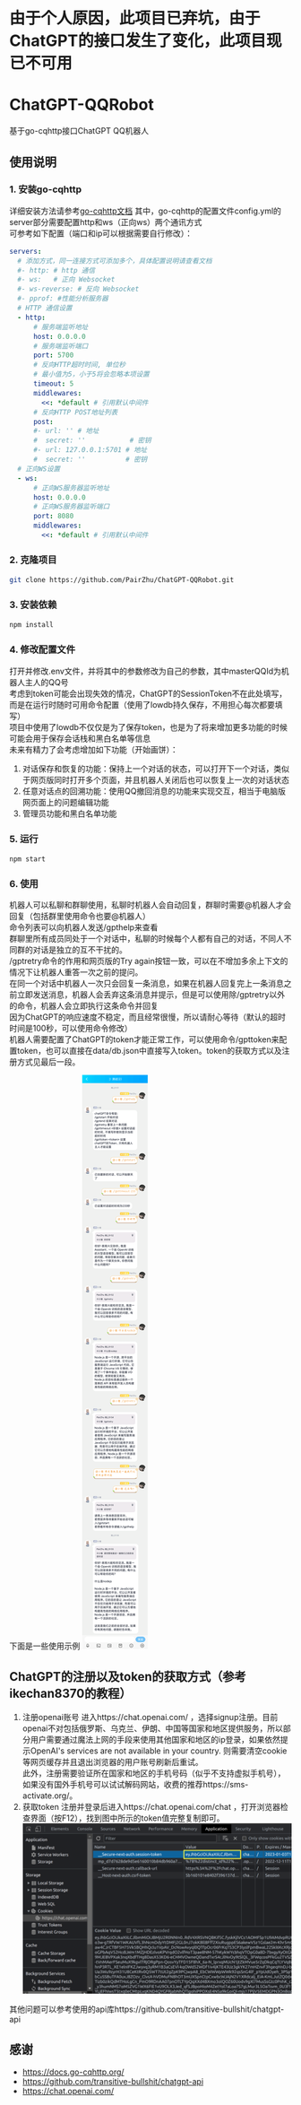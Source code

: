 # 由于个人原因，此项目已弃坑，由于ChatGPT的接口发生了变化，此项目现已不可用

# ChatGPT-QQRobot
 基于go-cqhttp接口ChatGPT QQ机器人
## 使用说明
### 1. 安装go-cqhttp
详细安装方法请参考[go-cqhttp文档](https://docs.go-cqhttp.org/)
其中，go-cqhttp的配置文件config.yml的server部分需要配置http和ws（正向ws）两个通讯方式  
可参考如下配置（端口和ip可以根据需要自行修改）：
```yaml
servers:
  # 添加方式，同一连接方式可添加多个，具体配置说明请查看文档
  #- http: # http 通信
  #- ws:   # 正向 Websocket
  #- ws-reverse: # 反向 Websocket
  #- pprof: #性能分析服务器
  # HTTP 通信设置
  - http:
      # 服务端监听地址
      host: 0.0.0.0
      # 服务端监听端口
      port: 5700
      # 反向HTTP超时时间, 单位秒
      # 最小值为5，小于5将会忽略本项设置
      timeout: 5
      middlewares:
        <<: *default # 引用默认中间件
      # 反向HTTP POST地址列表
      post:
      #- url: '' # 地址
      #  secret: ''           # 密钥
      #- url: 127.0.0.1:5701 # 地址
      #  secret: ''          # 密钥
  # 正向WS设置
  - ws:
      # 正向WS服务器监听地址
      host: 0.0.0.0
      # 正向WS服务器监听端口
      port: 8080
      middlewares:
        <<: *default # 引用默认中间件
```
### 2. 克隆项目
```bash
git clone https://github.com/PairZhu/ChatGPT-QQRobot.git
```
### 3. 安装依赖
```bash
npm install
```
### 4. 修改配置文件
打开并修改.env文件，并将其中的参数修改为自己的参数，其中masterQQId为机器人主人的QQ号  
考虑到token可能会出现失效的情况，ChatGPT的SessionToken不在此处填写，而是在运行时随时可用命令配置（使用了lowdb持久保存，不用担心每次都要填写）  
项目中使用了lowdb不仅仅是为了保存token，也是为了将来增加更多功能的时候可能会用于保存会话栈和黑白名单等信息  
未来有精力了会考虑增加如下功能（开始画饼）：
1. 对话保存和恢复的功能：保持上一个对话的状态，可以打开下一个对话，类似于网页版同时打开多个页面，并且机器人关闭后也可以恢复上一次的对话状态
2. 任意对话点的回溯功能：使用QQ撤回消息的功能来实现交互，相当于电脑版网页面上的问题编辑功能
3. 管理员功能和黑白名单功能
### 5. 运行
```bash
npm start
```
### 6. 使用
机器人可以私聊和群聊使用，私聊时机器人会自动回复，群聊时需要@机器人才会回复（包括群里使用命令也要@机器人）  
命令列表可以向机器人发送/gpthelp来查看  
群聊里所有成员同处于一个对话中，私聊的时候每个人都有自己的对话，不同人不同群的对话是独立的互不干扰的。  
/gptretry命令的作用和网页版的Try again按钮一致，可以在不增加多余上下文的情况下让机器人重答一次之前的提问。  
在同一个对话中机器人一次只会回复一条消息，如果在机器人回复完上一条消息之前立即发送消息，机器人会丢弃这条消息并提示，但是可以使用除/gptretry以外的命令，机器人会立即执行这条命令并回复  
因为ChatGPT的响应速度不稳定，而且经常很慢，所以请耐心等待（默认的超时时间是100秒，可以使用命令修改）  
机器人需要配置了ChatGPT的token才能正常工作，可以使用命令/gpttoken来配置token，也可以直接在data/db.json中直接写入token。token的获取方式以及注册方式见最后一段。

下面是一些使用示例
![image](./media/example.png)
## ChatGPT的注册以及token的获取方式（参考ikechan8370的教程）
1. 注册openai账号
进入https://chat.openai.com/ ，选择signup注册。目前openai不对包括俄罗斯、乌克兰、伊朗、中国等国家和地区提供服务，所以部分用户需要通过魔法上网的手段来使用其他国家和地区的ip登录，如果依然提示OpenAI's services are not available in your country. 则需要清空cookie等网页缓存并且退出浏览器的用户账号刷新后重试。  
此外，注册需要验证所在国家和地区的手机号码（似乎不支持虚拟手机号），如果没有国外手机号可以试试解码网站，收费的推荐https://sms-activate.org/。
2. 获取token
注册并登录后进入https://chat.openai.com/chat ，打开浏览器检查界面（按F12），找到图中所示的token值完整复制即可。
![image](./media/session-token.png)

其他问题可以参考使用的api库https://github.com/transitive-bullshit/chatgpt-api

## 感谢
* https://docs.go-cqhttp.org/
* https://github.com/transitive-bullshit/chatgpt-api
* https://chat.openai.com/
